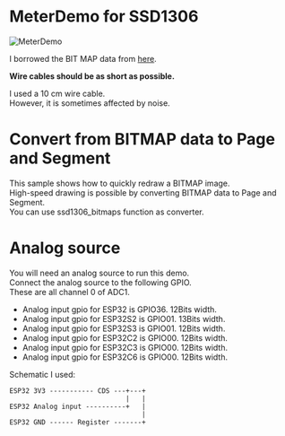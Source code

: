 # MeterDemo for SSD1306

![MeterDemo](https://user-images.githubusercontent.com/6020549/166136718-5139deb8-df11-4756-b161-7830ce2251ea.JPG)

I borrowed the BIT MAP data from [here](https://forum.arduino.cc/t/analog-vu-meter-i2c-oled-sh1106-oledmeter-animation/388374).   

__Wire cables should be as short as possible.__   

I used a 10 cm wire cable.   
However, it is sometimes affected by noise.   

# Convert from BITMAP data to Page and Segment   
This sample shows how to quickly redraw a BITMAP image.   
High-speed drawing is possible by converting BITMAP data to Page and Segment.   
You can use ssd1306_bitmaps function as converter.   


# Analog source   
You will need an analog source to run this demo.   
Connect the analog source to the following GPIO.   
These are all channel 0 of ADC1.   

- Analog input gpio for ESP32 is GPIO36. 12Bits width.   
- Analog input gpio for ESP32S2 is GPIO01. 13Bits width.   
- Analog input gpio for ESP32S3 is GPIO01. 12Bits width.   
- Analog input gpio for ESP32C2 is GPIO00. 12Bits width.   
- Analog input gpio for ESP32C3 is GPIO00. 12Bits width.   
- Analog input gpio for ESP32C6 is GPIO00. 12Bits width.   

Schematic I used:
```
ESP32 3V3 ----------- CDS ---+---+
                             |   |
ESP32 Analog input ----------+   |
                                 |
ESP32 GND ------ Register -------+
```

